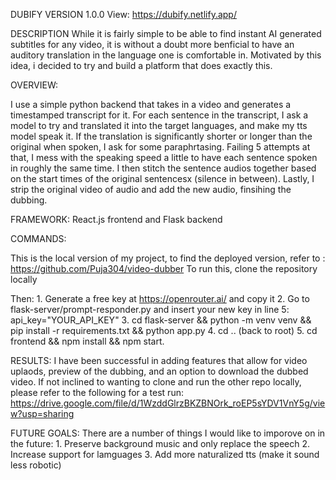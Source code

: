 DUBIFY VERSION 1.0.0 
View: https://dubify.netlify.app/

DESCRIPTION
While it is fairly simple to be able to find instant AI generated subtitles for any video, it is without a doubt more benficial to have an auditory translation in the language one is comfortable in. Motivated by this idea, i decided to try and build a platform that does exactly this. 

OVERVIEW:

I use a simple python backend that takes in a video and generates a timestamped transcript for it. For each sentence in the transcript, I ask a model to try and translated it into the target languages, and make my tts model speak it. If the translation is significantly shorter or longer than the original when spoken, I ask for some paraphrtasing. Failing 5 attempts at that, I mess with the speaking speed a little to have each sentence spoken in roughly the same time. I then stitch the sentence audios together based on the start times of the original sentencesx (silence in between). Lastly, I strip the original video of audio and add the new audio, finsihing the dubbing.

FRAMEWORK:
React.js frontend and Flask backend 

COMMANDS:
    
This is the local version of my project, to find the deployed version, refer to : https://github.com/Puja304/video-dubber
  To run this, clone the repository locally

  Then:
    1. Generate a free key at https://openrouter.ai/ and copy it
    2. Go to flask-server/prompt-responder.py and insert your new key in line 5: api_key="YOUR_API_KEY"
    3. cd flask-server && python -m venv venv && pip install -r requirements.txt && python app.py
    4. cd .. (back to root)
    5. cd frontend && npm install && npm start. 

RESULTS:
I have been successful in adding features that allow for video uplaods, preview of the dubbing, and an option to download the dubbed video. If not inclined to wanting to clone and run the 
other repo locally, please refer to the following for a test run: https://drive.google.com/file/d/1WzddGlrzBKZBNOrk_roEP5sYDV1VnY5g/view?usp=sharing

FUTURE GOALS:
There are a number of things I would like to imporove on in the future:
    1. Preserve background music and only replace the speech
    2. Increase support for lamguages
    3. Add more naturalized tts (make it sound less robotic)

